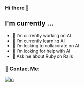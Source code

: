 ### Hi there 👋

<div>
  <h2>I'm currently ...</h2>
</div>

- 🔭 I’m currently working on AI
- 🌱 I’m currently learning AI
- 👯 I’m looking to collaborate on AI
- 🤔 I’m looking for help with AI
- 💬 Ask me about Ruby on Rails

### 🦄 Contact Me:

[![in]][in-link]

[in]: https://img.shields.io/badge/LinkedIn-0077B5?style=flat-square&logo=linkedin&logoColor=white

[in-link]: https://www.linkedin.com/in/e3matheus/
